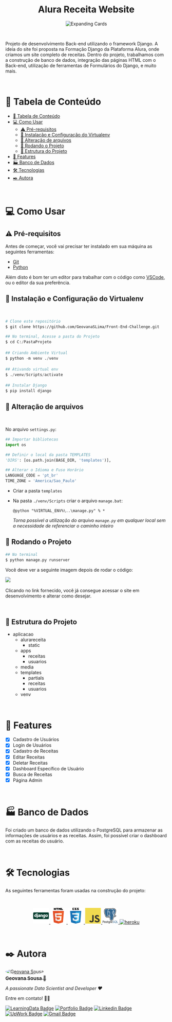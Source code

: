 <h1 align="center">Alura Receita Website</h1>

<!-- <p align="center"><img src="https://img.shields.io/static/v1?label=&message=Live Demo&color=FC5C65&style=for-the-badge&logo=heroku" style="align-items:center"/></p> -->

<p align="center"><img src="https://github.com/GeovanaSLima/Ge_Recipes_Website/blob/main/django-gereceitas.gif"  alt="Expanding Cards"/></p>


</br>

Projeto de desenvolvimento Back-end utilizando o framework Django. A ideia do site foi proposta na Formação Django da Plataforma Alura, onde criamos um site completo de receitas. Dentro do projeto, trabalhamos com a construção de banco de dados, integração das páginas HTML com o Back-end, utilização de ferramentas de Formulários do Django, e muito mais.

</br>

# 🏁 Tabela de Conteúdo

- [🏁 Tabela de Conteúdo](#-tabela-de-conteúdo)
- [💻 Como Usar](#-como-usar)
  - [⚠️ Pré-requisitos](#️-pré-requisitos)
  - [🔨 Instalação e Configuração do Virtualenv](#-instalação-e-configuração-do-virtualenv)
  - [📄 Alteração de arquivos](#-alteração-de-arquivos)
  - [🚩 Rodando o Projeto](#-rodando-o-projeto)
  - [📝 Estrutura do Projeto](#-estrutura-do-projeto)
- [🚀 Features](#-features)
- [🏭 Banco de Dados](#-banco-de-dados)
- [🛠 Tecnologias](#-tecnologias)
- [✒️ Autora](#️-autora)


</br>

# 💻 Como Usar

## ⚠️ Pré-requisitos
Antes de começar, você vai precisar ter instalado em sua máquina as seguintes ferramentas:

* [Git](https://git-scm.com)
* [Python](https://www.python.org/)

Além disto é bom ter um editor para trabalhar com o código como [VSCode](https://code.visualstudio.com/), ou o editor da sua preferência.

## 🔨 Instalação e Configuração do Virtualenv
</br>

```bash
# Clone este repositório
$ git clone https://github.com/GeovanaSLima/Front-End-Challenge.git
```


```python
## No terminal, Acesse a pasta do Projeto
$ cd C:/PastaProjeto

## Criando Ambiente Virtual
$ python -m venv ./venv       

## Ativando virtual env
$ ./venv/Scripts/activate    

## Instalar Django
$ pip install django          
```

## 📄 Alteração de arquivos 
</br> 

No arquivo ```settings.py```:
```python
## Importar bibliotecas
import os
```

```python
## Definir o local da pasta TEMPLATES
'DIRS': [os.path.join(BASE_DIR, 'templates')],
```

```python
## Alterar o Idioma e Fuso Horário
LANGUAGE_CODE = 'pt_br'
TIME_ZONE = 'America/Sao_Paulo'
```
* Criar a pasta ```templates```
* Na pasta ```./venv/Scripts``` criar o arquivo ```manage.bat```:

    ```
    @python "%VIRTUAL_ENV%\..\manage.py" % *
    ```
    _Torna possível a utilização do arquivo ```manage.py``` em qualquer local sem a necessidade de referenciar o caminho inteiro_

## 🚩 Rodando o Projeto
```python
## No terminal
$ python manage.py runserver 
```

Você deve ver a seguinte imagem depois de rodar o código:

<img src="https://raw.githubusercontent.com/GeovanaSLima/Ge_Alura_Receitas/main/runserver.PNG">


</br>

Clicando no link fornecido, você já consegue acessar o site em desenvolvimento e alterar como desejar.

</br>

## 📝 Estrutura do Projeto
   - aplicacao
      - alurareceita
        - static
      - apps
        - receitas
        - usuarios
      - media
      - templates
        - partials
        - receitas
        - usuarios
      - venv

</br>

# 🚀 Features

- [X] Cadastro de Usuários
- [X] Login de Usuários
- [X] Cadastro de Receitas
- [X] Editar Receitas
- [X] Deletar Receitas
- [X] Dashboard Específico de Usuário
- [X] Busca de Receitas
- [X] Página Admin
  
</br>

# 🏭 Banco de Dados


Foi criado um banco de dados utilizando o PostgreSQL para armazenar as informações de usuários e as receitas. Assim, foi possível criar o dashboard com as receitas do usuário.

</br>


# 🛠 Tecnologias

As seguintes ferramentas foram usadas na construção do projeto:

</br>

<p align="center">
<a href="https://www.djangoproject.com/" target="_blank"> <img src="https://raw.githubusercontent.com/devicons/devicon/master/icons/django/django-original.svg" alt="django" width="50" height="50"/> </a><a href="https://www.w3.org/html/" target="_blank"> <img src="https://raw.githubusercontent.com/devicons/devicon/master/icons/html5/html5-original-wordmark.svg" alt="html5" width="50" height="50"/> </a><a href="https://www.w3schools.com/css/" target="_blank"> <img src="https://raw.githubusercontent.com/devicons/devicon/master/icons/css3/css3-original-wordmark.svg" alt="css3" width="50" height="50"/> </a><a href="https://developer.mozilla.org/en-US/docs/Web/JavaScript" target="_blank"> <img src="https://raw.githubusercontent.com/devicons/devicon/master/icons/javascript/javascript-original.svg" alt="javascript" width="50" height="50"/> </a><a href="https://www.postgresql.org" target="_blank"> <img src="https://raw.githubusercontent.com/devicons/devicon/master/icons/postgresql/postgresql-original-wordmark.svg" alt="postgresql" width="50" height="50"/> </a> <a href="https://heroku.com" target="_blank"> <img src="https://www.vectorlogo.zone/logos/heroku/heroku-icon.svg" alt="heroku" width="50" height="50"/> </a>

</p>

</br>

# ✒️ Autora

<a href="https://learningdata.dev/sobre">
 <img style="border-radius:50%" src="https://media-exp1.licdn.com/dms/image/C4D03AQEeTSxE08-_QQ/profile-displayphoto-shrink_800_800/0/1628591938780?e=1642636800&v=beta&t=go-NA-niXJWY74fvMdvf9pRq0yKL5rT7WcnreLd9VDE" width="100px;" alt="Geovana Sousa"/>
 <br />
 <sub style="font-size:15px"><b>Geovana Sousa 🚀</b></sub></a>


_A passionate Data Scientist and Developer ❤️_

Entre em contato! 👋🏽

[![LearningData Badge](https://img.shields.io/badge/-LearningData-%23FC5C65?style=&logo=ghost)](https://learningdata.dev)
[![Portfolio Badge](https://img.shields.io/badge/-Portfolio-%238390A2?style=&logo=adobe)](https://geovanasousa.com)
[![Linkedin Badge](https://img.shields.io/badge/-Geovana-blue?style=&logo=Linkedin&logoColor=white&link=https://www.linkedin.com/in/geovana--sousa/)](https://www.linkedin.com/in/geovana--sousa/) 
[![UpWork Badge](https://img.shields.io/badge/-UpWork-%23008329?style=&logo=upwork)](https://www.upwork.com/freelancers/~011b2cff3928142907)
[![Gmail Badge](https://img.shields.io/badge/-geovanasslima-c14438?style=&logo=Gmail&logoColor=white&link=mailto:geovanasslima@gmail.com)](mailto:geovanasslima@gmail.com)
